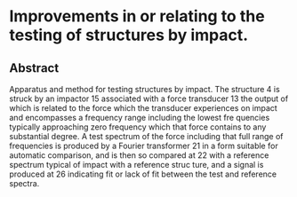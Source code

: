 # Improvements in or relating to the testing of structures by impact.

## Abstract
Apparatus and method for testing structures by impact. The structure 4 is struck by an impactor 15 associated with a force transducer 13 the output of which is related to the force which the transducer experiences on impact and encompasses a frequency range including the lowest fre quencies typically approaching zero frequency which that force contains to any substantial degree. A test spectrum of the force including that full range of frequencies is produced by a Fourier transformer 21 in a form suitable for automatic comparison, and is then so compared at 22 with a reference spectrum typical of impact with a reference struc ture, and a signal is produced at 26 indicating fit or lack of fit between the test and reference spectra.